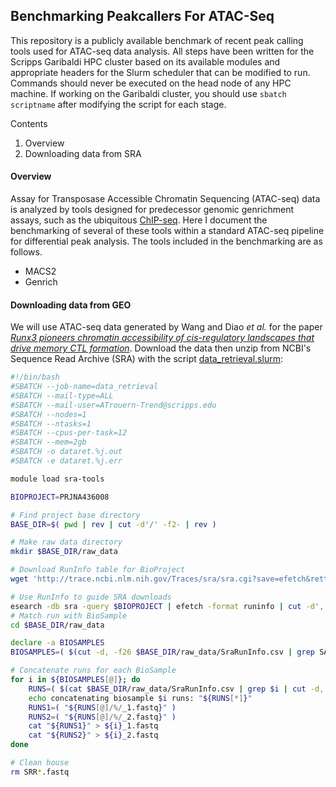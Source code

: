 ## Benchmarking Peakcallers For ATAC-Seq
This repository is a publicly available benchmark of recent peak calling tools used for ATAC-seq data analysis. All steps have been written for the Scripps Garibaldi HPC cluster based on its available modules and appropriate headers for the Slurm scheduler that can be modified to run. Commands should never be executed on the head node of any HPC machine. If working on the Garibaldi cluster, you should use `sbatch scriptname` after modifying the script for each stage.

Contents

1. Overview
2. Downloading data from SRA

#### Overview
Assay for Transposase Accessible Chromatin Sequencing (ATAC-seq) data is analyzed by tools designed for predecessor genomic genrichment assays, such as the ubiquitous [ChIP-seq](1). Here I document the benchmarking of several of these tools within a standard ATAC-seq pipeline for differential peak analysis. The tools included in the benchmarking are as follows.
* MACS2
* Genrich

#### Downloading data from GEO
We will use ATAC-seq data generated by Wang and Diao *et al.* for the paper [*Runx3 pioneers chromatin accessibility of cis-regulatory landscapes that drive memory CTL formation*](https://doi.org/10.1016/j.immuni.2018.03.028). 
Download the data then unzip from NCBI's Sequence Read Archive (SRA) with the script [data_retrieval.slurm](./scripts/data_retrieval.slurm):

```bash
#!/bin/bash
#SBATCH --job-name=data_retrieval
#SBATCH --mail-type=ALL
#SBATCH --mail-user=ATrouern-Trend@scripps.edu
#SBATCH --nodes=1
#SBATCH --ntasks=1
#SBATCH --cpus-per-task=12
#SBATCH --mem=2gb
#SBATCH -o dataret.%j.out
#SBATCH -e dataret.%j.err

module load sra-tools

BIOPROJECT=PRJNA436008

# Find project base directory
BASE_DIR=$( pwd | rev | cut -d'/' -f2- | rev )

# Make raw data directory
mkdir $BASE_DIR/raw_data

# Download RunInfo table for BioProject
wget 'http://trace.ncbi.nlm.nih.gov/Traces/sra/sra.cgi?save=efetch&rettype=runinfo&db=sra&term='${BIOPROJECT} -O - | tee $BASE_DIR/raw_data/SraRunInfo.csv

# Use RunInfo to guide SRA downloads
esearch -db sra -query $BIOPROJECT | efetch -format runinfo | cut -d',' -f 1 | grep SRR | xargs -n 1 -P 12 fastq-dump -O $BASE_DIR/raw_data --split-files
# Match run with BioSample
cd $BASE_DIR/raw_data

declare -a BIOSAMPLES
BIOSAMPLES=( $(cut -d, -f26 $BASE_DIR/raw_data/SraRunInfo.csv | grep SAM | sort | uniq | tr '\n' ' ' ) )

# Concatenate runs for each BioSample
for i in ${BIOSAMPLES[@]}; do
    RUNS=( $(cat $BASE_DIR/raw_data/SraRunInfo.csv | grep $i | cut -d, -f1 | tr '\n' ' ') )
    echo concatenating biosample $i runs: "${RUNS[*]}"
    RUNS1=( "${RUNS[@]/%/_1.fastq}" )
    RUNS2=( "${RUNS[@]/%/_2.fastq}" )
    cat "${RUNS1}" > ${i}_1.fastq
    cat "${RUNS2}" > ${i}_2.fastq
done

# Clean house
rm SRR*.fastq

```




